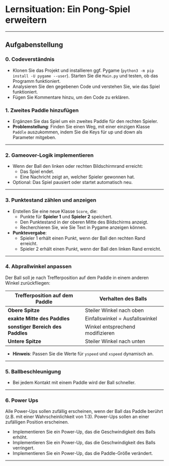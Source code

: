 # Lernsituation: **Ein Pong-Spiel erweitern**

---

## **Aufgabenstellung**

### 0. **Codeverständnis**
- Klonen Sie das Projekt und installieren ggf. Pygame (`python3 -m pip install -U pygame --user`). Starten Sie die `Main.py` und testen, ob das Programm funktioniert.
- Analysieren Sie den gegebenen Code und verstehen Sie, wie das Spiel funktioniert.
- Fügen Sie Kommentare hinzu, um den Code zu erklären.

### 1. **Zweites Paddle hinzufügen**
- Ergänzen Sie das Spiel um ein zweites Paddle für den rechten Spieler.
- **Problemstellung**: Finden Sie einen Weg, mit einer einzigen Klasse `Paddle` auszukommen, indem Sie die Keys für up und down als Parameter mitgeben.

---

### 2. **Gameover-Logik implementieren**
- Wenn der Ball den linken oder rechten Bildschirmrand erreicht:
    - Das Spiel endet.
    - Eine Nachricht zeigt an, welcher Spieler gewonnen hat.
- Optional: Das Spiel pausiert oder startet automatisch neu.

---

### 3. **Punktestand zählen und anzeigen**
- Erstellen Sie eine neue Klasse `Score`, die:
    - Punkte für **Spieler 1** und **Spieler 2** speichert.
    - Den Punktestand in der oberen Mitte des Bildschirms anzeigt.
    - Recherchieren Sie, wie Sie Text in Pygame anzeigen können.
- **Punktevergabe**:
    - Spieler 1 erhält einen Punkt, wenn der Ball den rechten Rand erreicht.
    - Spieler 2 erhält einen Punkt, wenn der Ball den linken Rand erreicht.

---

### 4. **Abprallwinkel anpassen**
Der Ball soll je nach Trefferposition auf dem Paddle in einem anderen Winkel zurückfliegen:

| Trefferposition auf dem Paddle    | Verhalten des Balls              |
|-----------------------------------|----------------------------------|
| **Obere Spitze**                  | Steiler Winkel nach oben         |
| **exakte Mitte des Paddles**      | Einfallswinkel = Ausfallswinkel  |
| **sonstiger Bereich des Paddles** | Winkel entsprechend modifizieren |
| **Untere Spitze**                 | Steiler Winkel nach unten        |

- **Hinweis**: Passen Sie die Werte für `yspeed` und `xspeed` dynamisch an. 

---

### 5. **Ballbeschleunigung**
- Bei jedem Kontakt mit einem Paddle wird der Ball schneller.

---

### 6. **Power Ups**

Alle Power-Ups sollen zufällig erscheinen, wenn der Ball das Paddle berührt (z.B. mit einer Wahrscheinlichkeit von 1:3). Power-Ups sollen an einer zufälligen Position erscheinen.
- Implementieren Sie ein Power-Up, das die Geschwindigkeit des Balls erhöht. 
- Implementieren Sie ein Power-Up, das die Geschwindigkeit des Balls verringert. 
- Implementieren Sie ein Power-Up, das die Paddle-Größe verändert.
---

